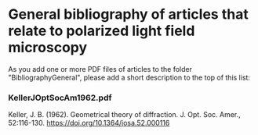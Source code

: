 # General bibliography of articles that relate to polarized light field microscopy

As you add one or more PDF files of articles to the folder "BibliographyGeneral", please add a short description to the top of this list:

### KellerJOptSocAm1962.pdf
Keller, J. B. (1962). Geometrical theory of diffraction. J. Opt. Soc. Amer., 52:116-130. https://doi.org/10.1364/josa.52.000116
